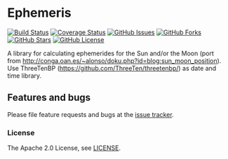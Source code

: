 Ephemeris
======

[![Build Status](https://travis-ci.org/kb0/kotlin-ephemeris.svg?branch=master)](https://travis-ci.org/kb0/kotlin-ephemeris)
[![Coverage Status](https://coveralls.io/repos/github/kb0/kotlin-ephemeris/badge.svg?branch=master)](https://coveralls.io/github/kb0/kotlin-ephemeris?branch=master)
[![GitHub Issues](https://img.shields.io/github/issues/kb0/kotlin-ephemeris.svg?branch=master)](https://github.com/kb0/kotlin-ephemeris/issues)
[![GitHub Forks](https://img.shields.io/github/forks/kb0/kotlin-ephemeris.svg?branch=master)](https://github.com/kb0/kotlin-ephemeris/network)
[![GitHub Stars](https://img.shields.io/github/stars/kb0/kotlin-ephemeris.svg?branch=master)](https://github.com/kb0/kotlin-ephemeris/stargazers)
[![GitHub License](https://img.shields.io/badge/license-Apache%202-blue.svg)](https://raw.githubusercontent.com/kb0/kotlin-ephemeris/master/LICENSE)

A library for calculating ephemerides for the Sun and/or the Moon (port from http://conga.oan.es/~alonso/doku.php?id=blog:sun_moon_position).
Use ThreeTenBP (https://github.com/ThreeTen/threetenbp/) as date and time library.


## Features and bugs

Please file feature requests and bugs at the [issue tracker][tracker].

[tracker]: https://github.com/kb0/kotlin-ephemeris/issues

### License

The Apache 2.0 License, see [LICENSE](https://github.com/kb0/kotlin-ephemeris/raw/master/LICENSE).
